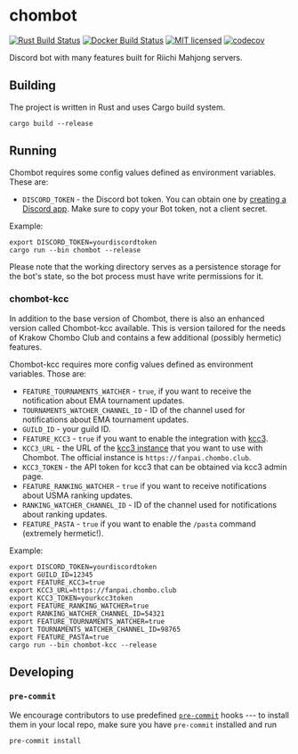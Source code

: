 chombot
=======

[![Rust Build Status](https://github.com/riichi/chombot/workflows/Rust%20CI/badge.svg)](https://github.com/riichi/chombot/actions/workflows/rust.yml)
[![Docker Build Status](https://github.com/riichi/chombot/workflows/Docker/badge.svg)](https://github.com/riichi/chombot/actions/workflows/docker-publish.yml)
[![MIT licensed](https://img.shields.io/github/license/riichi/chombot)](https://github.com/riichi/chombot/blob/master/LICENSE)
[![codecov](https://codecov.io/gh/riichi/chombot/branch/master/graph/badge.svg)](https://codecov.io/gh/riichi/chombot)

Discord bot with many features built for Riichi Mahjong servers.

## Building
The project is written in Rust and uses Cargo build system.
```shell
cargo build --release
```

## Running
Chombot requires some config values defined as environment variables. These are:

* `DISCORD_TOKEN` - the Discord bot token. You can obtain one by [creating a Discord app](https://discord.com/developers/applications). Make sure to copy your Bot token, not a client secret.

Example:

```shell
export DISCORD_TOKEN=yourdiscordtoken
cargo run --bin chombot --release
```

Please note that the working directory serves as a persistence storage for the bot's state, so the bot process must have write permissions for it.

### chombot-kcc
In addition to the base version of Chombot, there is also an enhanced version called Chombot-kcc available. This is version tailored for the needs of Krakow Chombo Club and contains a few additional (possibly hermetic) features.

Chombot-kcc requires more config values defined as environment variables. Those are:
* `FEATURE_TOURNAMENTS_WATCHER` - `true`, if you want to receive the notification about EMA tournament updates.
* `TOURNAMENTS_WATCHER_CHANNEL_ID` - ID of the channel used for notifications about EMA tournament updates.
* `GUILD_ID` - your guild ID.
* `FEATURE_KCC3` - `true` if you want to enable the integration with [kcc3](https://github.com/riichi/kcc3).
* `KCC3_URL` - the URL of the [kcc3 instance](https://github.com/riichi/kcc3) that you want to use with Chombot. The official instance is `https://fanpai.chombo.club`.
* `KCC3_TOKEN` - the API token for kcc3 that can be obtained via kcc3 admin page.
* `FEATURE_RANKING_WATCHER` - `true` if you want to receive notifications about USMA ranking updates.
* `RANKING_WATCHER_CHANNEL_ID` - ID of the channel used for notifications about ranking updates.
* `FEATURE_PASTA` - `true` if you want to enable the `/pasta` command (extremely hermetic!).

Example:

```shell
export DISCORD_TOKEN=yourdiscordtoken
export GUILD_ID=12345
export FEATURE_KCC3=true
export KCC3_URL=https://fanpai.chombo.club
export KCC3_TOKEN=yourkcc3token
export FEATURE_RANKING_WATCHER=true
export RANKING_WATCHER_CHANNEL_ID=54321
export FEATURE_TOURNAMENTS_WATCHER=true
export TOURNAMENTS_WATCHER_CHANNEL_ID=98765
export FEATURE_PASTA=true
cargo run --bin chombot-kcc --release
```

## Developing
### `pre-commit`
We encourage contributors to use predefined [`pre-commit`](https://pre-commit.com/)
hooks --- to install them in your local repo, make sure you have `pre-commit`
installed and run
```shell
pre-commit install
```
